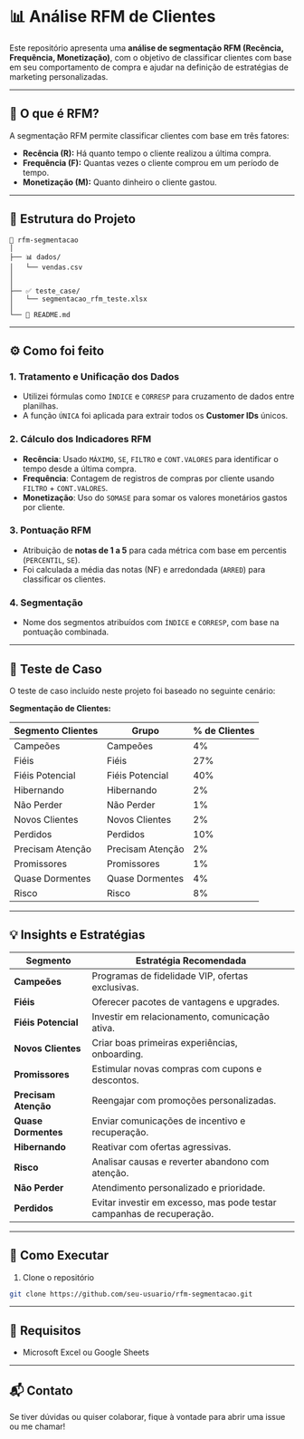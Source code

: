 # 📊 Análise RFM de Clientes

Este repositório apresenta uma **análise de segmentação RFM (Recência, Frequência, Monetização)**, com o objetivo de classificar clientes com base em seu comportamento de compra e ajudar na definição de estratégias de marketing personalizadas.

---

## 🧠 O que é RFM?

A segmentação RFM permite classificar clientes com base em três fatores:

- **Recência (R):** Há quanto tempo o cliente realizou a última compra.
- **Frequência (F):** Quantas vezes o cliente comprou em um período de tempo.
- **Monetização (M):** Quanto dinheiro o cliente gastou.

---

## 📂 Estrutura do Projeto

```
📁 rfm-segmentacao
│
├── 📊 dados/
│   └── vendas.csv
│
│
├── ✅ teste_case/
│   └── segmentacao_rfm_teste.xlsx
│
└── 📄 README.md
```

---

## ⚙️ Como foi feito

### 1. **Tratamento e Unificação dos Dados**
- Utilizei fórmulas como `ÍNDICE` e `CORRESP` para cruzamento de dados entre planilhas.
- A função `ÚNICA` foi aplicada para extrair todos os **Customer IDs** únicos.

### 2. **Cálculo dos Indicadores RFM**
- **Recência**: Usado `MÁXIMO`, `SE`, `FILTRO` e `CONT.VALORES` para identificar o tempo desde a última compra.
- **Frequência**: Contagem de registros de compras por cliente usando `FILTRO` + `CONT.VALORES`.
- **Monetização**: Uso do `SOMASE` para somar os valores monetários gastos por cliente.

### 3. **Pontuação RFM**
- Atribuição de **notas de 1 a 5** para cada métrica com base em percentis (`PERCENTIL`, `SE`).
- Foi calculada a média das notas (NF) e arredondada (`ARRED`) para classificar os clientes.

### 4. **Segmentação**
- Nome dos segmentos atribuídos com `ÍNDICE` e `CORRESP`, com base na pontuação combinada.

---

## 🧪 Teste de Caso

O teste de caso incluído neste projeto foi baseado no seguinte cenário:

**Segmentação de Clientes:**

| Segmento Clientes    | Grupo             | % de Clientes |
|----------------------|-------------------|----------------|
| Campeões             | Campeões          | 4%             |
| Fiéis                | Fiéis             | 27%            |
| Fiéis Potencial      | Fiéis Potencial   | 40%            |
| Hibernando           | Hibernando        | 2%             |
| Não Perder           | Não Perder        | 1%             |
| Novos Clientes       | Novos Clientes    | 2%             |
| Perdidos             | Perdidos          | 10%            |
| Precisam Atenção     | Precisam Atenção  | 2%             |
| Promissores          | Promissores       | 1%             |
| Quase Dormentes      | Quase Dormentes   | 4%             |
| Risco                | Risco             | 8%             |

---

## 💡 Insights e Estratégias

| Segmento           | Estratégia Recomendada |
|--------------------|-------------------------|
| **Campeões**        | Programas de fidelidade VIP, ofertas exclusivas. |
| **Fiéis**           | Oferecer pacotes de vantagens e upgrades. |
| **Fiéis Potencial** | Investir em relacionamento, comunicação ativa. |
| **Novos Clientes**  | Criar boas primeiras experiências, onboarding. |
| **Promissores**     | Estimular novas compras com cupons e descontos. |
| **Precisam Atenção**| Reengajar com promoções personalizadas. |
| **Quase Dormentes** | Enviar comunicações de incentivo e recuperação. |
| **Hibernando**      | Reativar com ofertas agressivas. |
| **Risco**           | Analisar causas e reverter abandono com atenção. |
| **Não Perder**      | Atendimento personalizado e prioridade. |
| **Perdidos**        | Evitar investir em excesso, mas pode testar campanhas de recuperação. |

---

## 🚀 Como Executar

1. Clone o repositório
```bash
git clone https://github.com/seu-usuario/rfm-segmentacao.git
```


---

## 📌 Requisitos

- Microsoft Excel ou Google Sheets

---

## 📬 Contato

Se tiver dúvidas ou quiser colaborar, fique à vontade para abrir uma issue ou me chamar!
